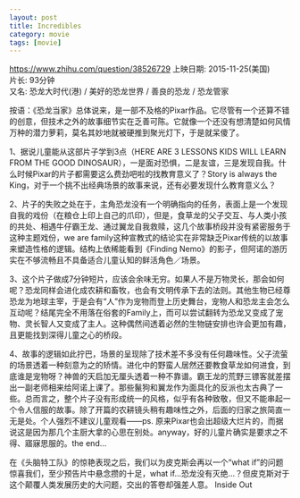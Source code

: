 ```yaml
---
layout: post
title: Incredibles
category: movie
tags: [movie]
---
```

https://www.zhihu.com/question/38526729
上映日期: 2015-11-25(美国)  
片长: 93分钟  
又名: 恐龙大时代(港) / 美好的恐龙世界 / 善良的恐龙 / 恐龙管家  

按语：《恐龙当家》总体说来，是一部不及格的Pixar作品。它尽管有一个还算不错的创意，但技术之外的故事细节实在乏善可陈。它就像一个还没有想清楚如何风情万种的潜力萝莉，莫名其妙地就被硬推到聚光灯下，于是就呆傻了。

1、据说儿童能从这部片子学到3点（HERE ARE 3 LESSONS KIDS WILL LEARN FROM THE GOOD DINOSAUR），一是面对恐惧，二是友谊，三是发现自我。什么时候Pixar的片子都需要这么费劲吧啦的找教育意义了？Story is always the King，对于一个挑不出经典场景的故事来说，还有必要发现什么教育意义么？

2、片子的失败之处在于，主角恐龙没有一个明确指向的任务，表面上是一个发现自我的戏份（在粮仓上印上自己的爪印），但是，食草龙的父子交互、与人类小孩的共处、相遇牛仔霸王龙、通过翼龙自我救赎，这几个故事桥段并没有紧密服务于这种主题戏份，we are family这种宣教式的结论实在非常缺乏Pixar传统的以故事来塑造性格的逻辑。结构上依稀能看到《Finding Nemo》的影子，但阿诺的游历实在不够流畅且不具备适合儿童认知的鲜活角色／场景。

3、这个片子做成7分钟短片，应该会余味无穷。如果人不是万物灵长，那会如何呢？恐龙同样会进化成农耕和畜牧，也会有文明传承下去的法则。其他生物已经尊恐龙为地球主宰，于是会有“人”作为宠物而登上历史舞台，宠物人和恐龙主会怎么互动呢？结尾完全不用落在俗套的Family上，而可以尝试翻转为恐龙又变成了宠物、灵长智人又变成了主人。这种偶然间透着必然的生物链安排也许会更加有趣，且更能找到深得儿童之心的桥段。

4、故事的逻辑如此拧巴，场景的呈现除了技术差不多没有任何趣味性。父子流萤的场景透着一种刻意为之的矫情。进化中的野蛮人居然还要教食草龙如何进食，到底谁是宠物呀？神兽的天启加无厘头透着一种不靠谱。霸王龙的荒野三镖客就差摆出一副老师相来给阿诺上课了。那些鬣狗和翼龙作为面具化的反派也太古典了一些。总而言之，整个片子没有形成统一的风格，似乎有各种致敬，但又不能串起一个令人信服的故事。除了开篇的农耕镜头稍有趣味性之外，后面的归家之旅简直一无是处。个人强烈不建议儿童观看——ps. 原来Pixar也会出超级大烂片的，而据说这是因为那几个主厨大拿的心思在别处。anyway，好的儿童片确实是要求之不得、寤寐思服的。the end...

在《头脑特工队》的惊艳表现之后，我们以为皮克斯会再以一个“what if”的问题惊喜我们，至少预告片中悬念攒的十足，what if...恐龙没有灭绝...？但皮克斯对于这个颠覆人类发展历史的大问题，交出的答卷却强差人意。
Inside  Out 
